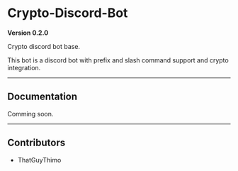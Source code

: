 # Crypto-Discord-Bot

**Version 0.2.0**

Crypto discord bot base.

This bot is a discord bot with prefix and slash command support and crypto integration.

---
## Documentation
Comming soon.

---
## Contributors

- ThatGuyThimo
